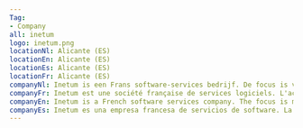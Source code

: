 ```yaml
---
Tag: 
- Company
all: inetum
logo: inetum.png
locationNl: Alicante (ES)
locationEn: Alicante (ES)
locationEs: Alicante (ES)
locationFr: Alicante (ES)
companyNl: Inetum is een Frans software-services bedrijf. De focus is vooral op al-omvattende projecten. &#35;PositiveDigitalFlow
companyFr: Inetum est une société française de services logiciels. L'accent est mis principalement sur des projets complets. &#35;PositiveDigitalFlow
companyEn: Inetum is a French software services company. The focus is mainly on all-inclusive projects. &#35;PositiveDigitalFlow
companyEs: Inetum es una empresa francesa de servicios de software. La atención se centra principalmente en proyectos enteros. &#35;PositiveDigitalFlow
---
```

